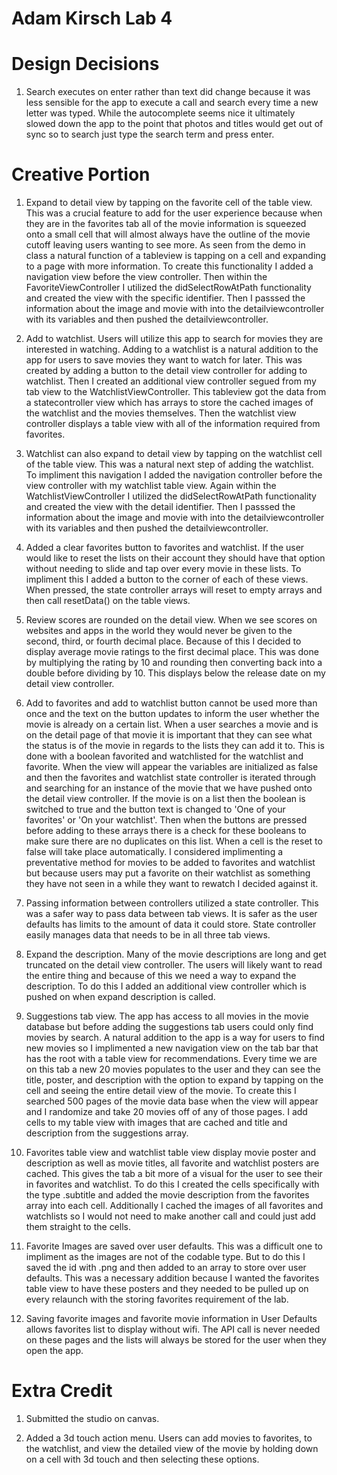 #  Adam Kirsch Lab 4

# Design Decisions
1. Search executes on enter rather than text did change because it was less sensible for the app to execute a call and search every time a new letter was typed. While the autocomplete seems nice it ultimately slowed down the app to the point that photos and titles would get out of sync so to search just type the search term and press enter.

# Creative Portion

1. Expand to detail view by tapping on the favorite cell of the table view. This was a crucial feature to add for the user experience because when they are in the favorites tab all of the movie information is squeezed onto a small cell that will almost always have the outline of the movie cutoff leaving users wanting to see more. As seen from the demo in class a natural function of a tableview is tapping on a cell and expanding to a page with more information. To create this functionality I added a navigation view before the view controller. Then within the FavoriteViewController I utilized the didSelectRowAtPath functionality and created the view with the specific identifier. Then I passsed the information about the image and movie with into the detailviewcontroller with its variables and then pushed the detailviewcontroller.

2. Add to watchlist. Users will utilize this app to search for movies they are interested in watching. Adding to a watchlist is a natural addition to the app for users to save movies they want to watch for later. This was created by adding a button to the detail view controller for adding to watchlist. Then I created an additional view controller segued from my tab view to the WatchlistViewController. This tableview got the data from a statecontroller view which has arrays to store the cached images of the watchlist and the movies themselves. Then the watchlist view controller displays a table view with all of the information required from favorites.

3. Watchlist can also expand to detail view by tapping on the watchlist cell of the table view. This was a natural next step of adding the watchlist. To impliment this navigation I added the navigation controller before the view controller with my watchlist table view. Again within the WatchlistViewController I utilized the didSelectRowAtPath functionality and created the view with the detail identifier. Then I passsed the information about the image and movie with into the detailviewcontroller with its variables and then pushed the detailviewcontroller.

4. Added a clear favorites button to favorites and watchlist. If the user would like to reset the lists on their account they should have that option without needing to slide and tap over every movie in these lists. To impliment this I added a button to the corner of each of these views. When pressed, the state controller arrays will reset to empty arrays and then call resetData() on the table views.

5. Review scores are rounded on the detail view. When we see scores on websites and apps in the world they would never be given to the second, third, or fourth decimal place. Because of this I decided to display average movie ratings to the first decimal place. This was done by multiplying the rating by 10 and rounding then converting back into a double before dividing by 10. This displays below the release date on my detail view controller.

6. Add to favorites and add to watchlist button cannot be used more than once and the text on the button updates to inform the user whether the movie is already on a certain list. When a user searches a movie and is on the detail page of that movie it is important that they can see what the status is of the movie in regards to the lists they can add it to. This is done with a boolean favorited and watchlisted for the watchlist and favorite. When the view will appear the variables are initialized as false and then the favorites and watchlist state controller is iterated through and searching for an instance of the movie that we have pushed onto the detail view controller. If the movie is on a list then the boolean is switched to true and the button text is changed to 'One of your favorites' or 'On your watchlist'. Then when the buttons are pressed before adding to these arrays there is a check for these booleans to make sure there are no duplicates on this list. When a cell is the reset to false will take place automatically. I considered implimenting a preventative method for movies to be added to favorites and watchlist but because users may put a favorite on their watchlist as something they have not seen in a while they want to rewatch I decided against it.

7. Passing information between controllers utilized a state controller. This was a safer way to pass data between tab views. It is safer as the user defaults has limits to the amount of data it could store. State controller easily manages data that needs to be in all three tab views.

8. Expand the description. Many of the movie descriptions are long and get truncated on the detail view controller. The users will likely want to read the entire thing and because of this we need a way to expand the description. To do this I added an additional view controller which is pushed on when expand description is called.

9. Suggestions tab view. The app has access to all movies in the movie database but before adding the suggestions tab users could only find movies by search. A natural addition to the app is a way for users to find new movies so I implimented a new navigation view on the tab bar that has the root with a table view for recommendations. Every time we are on this tab a new 20 movies populates to the user and they can see the title, poster, and description with the option to expand by tapping on the cell and seeing the entire detail view of the movie. To create this I searched 500 pages of the movie data base when the view will appear and I randomize and take 20 movies off of any of those pages. I add cells to my table view with images that are cached and title and description from the suggestions array.

10. Favorites table view and watchlist table view display movie poster and description as well as movie titles, all favorite and watchlist posters are cached. This gives the tab a bit more of a visual for the user to see their in favorites and watchlist. To do this I created the cells specifically with the type .subtitle and added the movie description from the favorites array into each cell. Additionally I cached the images of all favorites and watchlists so I would not need to make another call and could just add them straight to the cells.

11. Favorite Images are saved over user defaults. This was a difficult one to impliment as the images are not of the codable type. But to do this I saved the id with .png and then added to an array to store over user defaults. This was a necessary addition because I wanted the favorites table view to have these posters and they needed to be pulled up on every relaunch with the storing favorites requirement of the lab.

12. Saving favorite images and favorite movie information in User Defaults allows favorites list to display without wifi. The API call is never needed on these pages and the lists will always be stored for the user when they open the app.

# Extra Credit

1. Submitted the studio on canvas.

2. Added a 3d touch action menu. Users can add movies to favorites, to the watchlist, and view the detailed view of the movie by holding down on a cell with 3d touch and then selecting these options.
